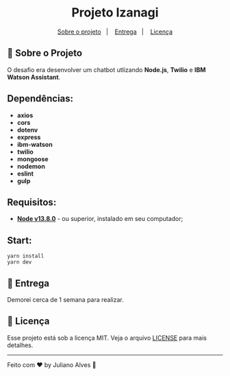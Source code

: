 

<h1 align="center">
  Projeto Izanagi
</h1>


<p align="center">
  <a href="#rocket-sobre-o-projeto">Sobre o projeto</a>&nbsp;&nbsp;&nbsp;|&nbsp;&nbsp;&nbsp;
   <a href="#-entrega">Entrega</a>&nbsp;&nbsp;&nbsp;|&nbsp;&nbsp;&nbsp;
  <a href="#memo-licença">Licença</a>
</p>

## :rocket: Sobre o Projeto


O desafio era desenvolver um chatbot utlizando **Node.js**, **Twilio** e **IBM Watson Assistant**.


## Dependências:

- **axios**
- **cors**
- **dotenv** 
- **express**
- **ibm-watson**
- **twilio**
- **mongoose**
-  **nodemon**
-  **eslint**
- **gulp**



## Requisitos:
* **[Node v13.8.0](https://nodejs.org/en/)** - ou superior, instalado em seu computador;
​  
## Start:

    yarn install
    yarn dev





## 📅 Entrega

Demorei cerca de 1 semana para realizar.

## :memo: Licença

Esse projeto está sob a licença MIT. Veja o arquivo [LICENSE](LICENSE.md) para mais detalhes.

---

Feito com ♥ by Juliano Alves :wave: 
